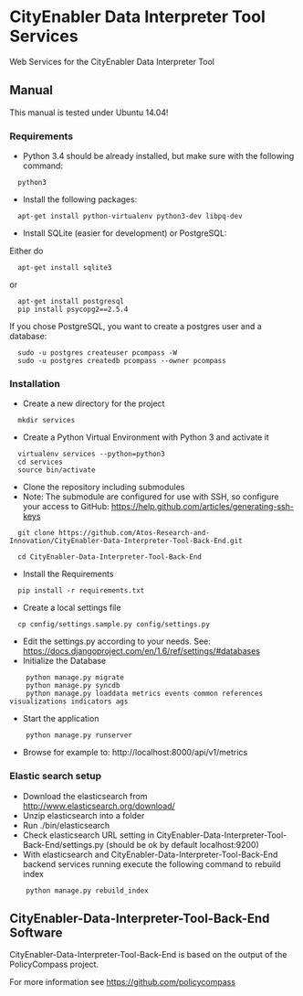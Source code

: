 # CityEnabler Data Interpreter Tool Services
Web Services for the CityEnabler Data Interpreter Tool


## Manual

This manual is tested under Ubuntu 14.04!

### Requirements

* Python 3.4 should be already installed, but make sure with the following command:
```shell
  python3
```
* Install the following packages:
```shell
  apt-get install python-virtualenv python3-dev libpq-dev
```
* Install SQLite (easier for development) or PostgreSQL:

Either do
```shell
  apt-get install sqlite3
```

or
```shell
  apt-get install postgresql
  pip install psycopg2==2.5.4
```

If you chose PostgreSQL, you want to create a postgres user and a database:

```shell
  sudo -u postgres createuser pcompass -W
  sudo -u postgres createdb pcompass --owner pcompass
```

### Installation
* Create a new directory for the project
```shell
  mkdir services
```
* Create a Python Virtual Environment with Python 3 and activate it
```shell
  virtualenv services --python=python3
  cd services
  source bin/activate
```
* Clone the repository including submodules
* Note: The submodule are configured for use with SSH, so configure your access to GitHub: https://help.github.com/articles/generating-ssh-keys
```shell
  git clone https://github.com/Atos-Research-and-Innovation/CityEnabler-Data-Interpreter-Tool-Back-End.git
  
  cd CityEnabler-Data-Interpreter-Tool-Back-End
```
* Install the Requirements
```shell
  pip install -r requirements.txt
```
* Create a local settings file
```shell
  cp config/settings.sample.py config/settings.py
```
* Edit the settings.py according to your needs. See: https://docs.djangoproject.com/en/1.6/ref/settings/#databases
* Initialize the Database
```shell
	python manage.py migrate
    python manage.py syncdb
	python manage.py loaddata metrics events common references visualizations indicators ags
```

* Start the application
```shell
	python manage.py runserver
```
* Browse for example to: http://localhost:8000/api/v1/metrics

### Elastic search setup
* Download the elasticsearch  from http://www.elasticsearch.org/download/
* Unzip elasticsearch into a folder
* Run ./bin/elasticsearch
* Check elasticsearch URL setting in CityEnabler-Data-Interpreter-Tool-Back-End/settings.py (should be ok by default localhost:9200)
* With elasticsearch and CityEnabler-Data-Interpreter-Tool-Back-End backend services running execute the following command to rebuild index
```shell
	python manage.py rebuild_index
```


## CityEnabler-Data-Interpreter-Tool-Back-End Software

CityEnabler-Data-Interpreter-Tool-Back-End is based on the output of the PolicyCompass project. 

For more information see https://github.com/policycompass
